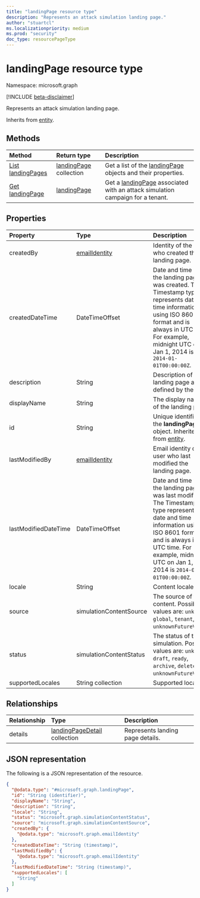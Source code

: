 ```yaml
---
title: "landingPage resource type"
description: "Represents an attack simulation landing page."
author: "stuartcl"
ms.localizationpriority: medium
ms.prod: "security"
doc_type: resourcePageType
---
```


# landingPage resource type

Namespace: microsoft.graph

[!INCLUDE [beta-disclaimer](../../includes/beta-disclaimer.md)]

Represents an attack simulation landing page.

Inherits from [entity](../resources/entity.md).

## Methods

|Method|Return type|Description|
|:---|:---|:---|
|[List landingPages](../api/attacksimulationroot-list-landingpage.md)|[landingPage](../resources/landingpage.md) collection|Get a list of the [landingPage](../resources/landingpage.md) objects and their properties.|
|[Get landingPage](../api/landingpage-get.md)|[landingPage](../resources/landingpage.md)|Get a [landingPage](../resources/landingpage.md) associated with an attack simulation campaign for a tenant.|

## Properties

|Property|Type|Description|
|:---|:---|:---|
|createdBy|[emailIdentity](../resources/emailidentity.md)|Identity of the user who created the landing page.|
|createdDateTime|DateTimeOffset|Date and time when the landing page was created. The Timestamp type represents date and time information using ISO 8601 format and is always in UTC time. For example, midnight UTC on Jan 1, 2014 is `2014-01-01T00:00:00Z`.|
|description|String|Description of the landing page as defined by the user.|
|displayName|String|The display name of the landing page.|
|id|String|Unique identifier for the **landingPage** object. Inherited from [entity](../resources/entity.md).|
|lastModifiedBy|[emailIdentity](../resources/emailidentity.md)|Email identity of the user who last modified the landing page.|
|lastModifiedDateTime|DateTimeOffset|Date and time when the landing page was last modified. The Timestamp type represents date and time information using ISO 8601 format and is always in UTC time. For example, midnight UTC on Jan 1, 2014 is `2014-01-01T00:00:00Z`.|
|locale|String|Content locale.|
|source|simulationContentSource|The source of the content. Possible values are: `unknown`, `global`, `tenant`, `unknownFutureValue`.|
|status|simulationContentStatus|The status of the simulation. Possible values are: `unknown`, `draft`, `ready`, `archive`, `delete`, `unknownFutureValue`.|
|supportedLocales|String collection|Supported locales.|

## Relationships

|Relationship|Type|Description|
|:---|:---|:---|
|details|[landingPageDetail](../resources/landingpagedetail.md) collection|Represents landing page details.|

## JSON representation

The following is a JSON representation of the resource.
<!-- {
  "blockType": "resource",
  "keyProperty": "id",
  "@odata.type": "microsoft.graph.landingPage",
  "baseType": "microsoft.graph.entity",
  "openType": false
}
-->
``` json
{
  "@odata.type": "#microsoft.graph.landingPage",
  "id": "String (identifier)",
  "displayName": "String",
  "description": "String",
  "locale": "String",
  "status": "microsoft.graph.simulationContentStatus",
  "source": "microsoft.graph.simulationContentSource",
  "createdBy": {
    "@odata.type": "microsoft.graph.emailIdentity"
  },
  "createdDateTime": "String (timestamp)",
  "lastModifiedBy": {
    "@odata.type": "microsoft.graph.emailIdentity"
  },
  "lastModifiedDateTime": "String (timestamp)",
  "supportedLocales": [
    "String"
  ]
}
```
